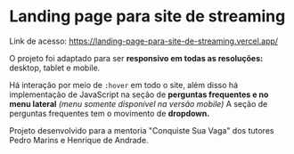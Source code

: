 # Landing page para site de streaming
Link de acesso: https://landing-page-para-site-de-streaming.vercel.app/

O projeto foi adaptado para ser **responsivo em todas as resoluções:** desktop, tablet e mobile. 

Há interação por meio de `:hover` em todo o site, além disso há implementação de JavaScript na seção de **perguntas frequentes e no menu lateral** *(menu somente disponível na versão mobile)*
A seção de perguntas frequentes tem o movimento de **dropdown.**

Projeto desenvolvido para a mentoria "Conquiste Sua Vaga" dos tutores Pedro Marins e Henrique de Andrade.